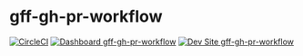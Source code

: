 # gff-gh-pr-workflow

[![CircleCI](https://circleci.com/gh/serundeputy/gff-gh-pr-workflow.svg?style=shield)](https://circleci.com/gh/serundeputy/gff-gh-pr-workflow)
[![Dashboard gff-gh-pr-workflow](https://img.shields.io/badge/dashboard-gff_gh_pr_workflow-yellow.svg)](https://dashboard.pantheon.io/sites/705fb39e-6874-4be8-b8ee-caeb8ec872a2#dev/code)
[![Dev Site gff-gh-pr-workflow](https://img.shields.io/badge/site-gff_gh_pr_workflow-blue.svg)](http://dev-gff-gh-pr-workflow.pantheonsite.io/)